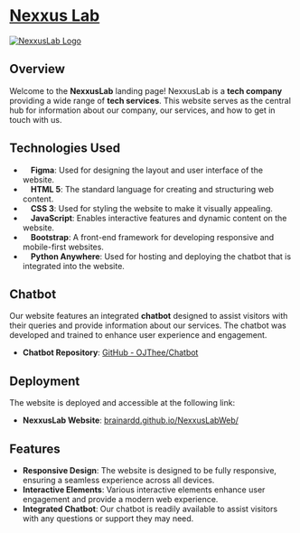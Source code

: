 # <a href="https://brainardd.github.io/NexxusLabWeb/" target="_blank">Nexxus Lab</a>

 <a href="https://brainardd.github.io/NexxusLabWeb/" target="_blank">![NexxusLab Logo](https://github.com/Brainardd/NexxusLabWeb/assets/90681357/a9f90da0-a947-4946-ac75-9de024aad6c2)</a>

## Overview

Welcome to the **NexxusLab** landing page! NexxusLab is a **tech company** providing a wide range of **tech services**. This website serves as the central hub for information about our company, our services, and how to get in touch with us.

## Technologies Used

- <img src="https://github.com/Brainardd/NexxusLabWeb/assets/90681357/654773f1-36f9-486b-9220-ee6b65a49187" width="10px"> **Figma**: Used for designing the layout and user interface of the website.
- <img src="https://github.com/Brainardd/NexxusLabWeb/assets/90681357/a70de079-2f33-4fa4-9d61-1561ec8fcc8b)" width="10px"> **HTML 5**: The standard language for creating and structuring web content.
- <img src="https://github.com/Brainardd/NexxusLabWeb/assets/90681357/1983fac0-9c82-4541-83d6-3b2fba4aecb6)" width="10px"> **CSS 3**: Used for styling the website to make it visually appealing.
- <img src="https://github.com/Brainardd/NexxusLabWeb/assets/90681357/171c1ffb-88f4-4c76-a837-53d1227633f3)" width="10px"> **JavaScript**: Enables interactive features and dynamic content on the website.
- <img src="https://github.com/Brainardd/NexxusLabWeb/assets/90681357/98bcfd3b-1208-416e-8635-44983561cfb6)" width="10px"> **Bootstrap**: A front-end framework for developing responsive and mobile-first websites.
- <img src="https://github.com/Brainardd/NexxusLabWeb/assets/90681357/15f93604-a049-45bb-866f-d04638e88dc8)" width="10px"> **Python Anywhere**: Used for hosting and deploying the chatbot that is integrated into the website.

## Chatbot

Our website features an integrated **chatbot** designed to assist visitors with their queries and provide information about our services. The chatbot was developed and trained to enhance user experience and engagement.

- **Chatbot Repository**: [GitHub - OJThee/Chatbot](https://github.com/OJThee/Chatbot)

## Deployment

The website is deployed and accessible at the following link:

- **NexxusLab Website**: [brainardd.github.io/NexxusLabWeb/](https://brainardd.github.io/NexxusLabWeb/)

## Features

- **Responsive Design**: The website is designed to be fully responsive, ensuring a seamless experience across all devices.
- **Interactive Elements**: Various interactive elements enhance user engagement and provide a modern web experience.
- **Integrated Chatbot**: Our chatbot is readily available to assist visitors with any questions or support they may need.


